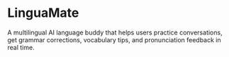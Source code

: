 # LinguaMate
A multilingual AI language buddy that helps users practice conversations, get grammar corrections, vocabulary tips, and pronunciation feedback in real time.

